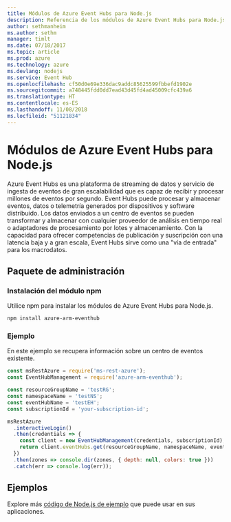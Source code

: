 ```yaml
---
title: Módulos de Azure Event Hubs para Node.js
description: Referencia de los módulos de Azure Event Hubs para Node.js
author: sethmanheim
ms.author: sethm
manager: timlt
ms.date: 07/18/2017
ms.topic: article
ms.prod: azure
ms.technology: azure
ms.devlang: nodejs
ms.service: Event Hub
ms.openlocfilehash: cf50d0e69e336dac9addc85625599fbbefd1902e
ms.sourcegitcommit: a748445fdd0dd7ead43d45fd4ad45009cfc439a6
ms.translationtype: HT
ms.contentlocale: es-ES
ms.lasthandoff: 11/08/2018
ms.locfileid: "51121834"
---
```

# <a name="azure-event-hub-modules-for-nodejs"></a>Módulos de Azure Event Hubs para Node.js

Azure Event Hubs es una plataforma de streaming de datos y servicio de ingesta de eventos de gran escalabilidad que es capaz de recibir y procesar millones de eventos por segundo. Event Hubs puede procesar y almacenar eventos, datos o telemetría generados por dispositivos y software distribuido. Los datos enviados a un centro de eventos se pueden transformar y almacenar con cualquier proveedor de análisis en tiempo real o adaptadores de procesamiento por lotes y almacenamiento. Con la capacidad para ofrecer competencias de publicación y suscripción con una latencia baja y a gran escala, Event Hubs sirve como una "vía de entrada" para los macrodatos.

## <a name="management-package"></a>Paquete de administración

### <a name="install-the-npm-module"></a>Instalación del módulo npm 

Utilice npm para instalar los módulos de Azure Event Hubs para Node.js.

```bash
npm install azure-arm-eventhub
```

### <a name="example"></a>Ejemplo

En este ejemplo se recupera información sobre un centro de eventos existente.

```javascript
const msRestAzure = require('ms-rest-azure');
const EventHubManagement = require('azure-arm-eventhub');

const resourceGroupName = 'testRG';
const namespaceName = 'testNS';
const eventHubName = 'testEH';
const subscriptionId = 'your-subscription-id';

msRestAzure
  .interactiveLogin()
  .then(credentials => {
    const client = new EventHubManagement(credentials, subscriptionId);
    return client.eventHubs.get(resourceGroupName, namespaceName, eventHubName);
  })
  .then(zones => console.dir(zones, { depth: null, colors: true }))
  .catch(err => console.log(err));
```

## <a name="samples"></a>Ejemplos

Explore más [código de Node.js de ejemplo](https://azure.microsoft.com/resources/samples/?platform=nodejs) que puede usar en sus aplicaciones.
